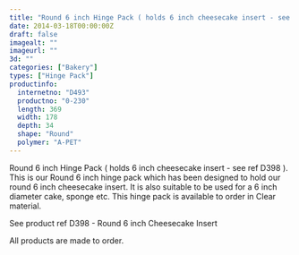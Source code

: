 ```yaml
---
title: "Round 6 inch Hinge Pack ( holds 6 inch cheesecake insert - see ref D398 )"
date: 2014-03-18T00:00:00Z
draft: false
imagealt: ""
imageurl: ""
3d: ""
categories: ["Bakery"]
types: ["Hinge Pack"]
productinfo:
  internetno: "D493"
  productno: "0-230"
  length: 369
  width: 178
  depth: 34
  shape: "Round"
  polymer: "A-PET"
---
```

Round 6 inch Hinge Pack ( holds 6 inch cheesecake insert - see ref D398 ). This is our Round 6 inch hinge pack which has been designed to hold our round 6 inch cheesecake insert. It is also suitable to be used for a 6 inch diameter cake, sponge etc. This hinge pack is available to order in Clear material.

See product ref D398 - Round 6 inch Cheesecake Insert

All products are made to order.
